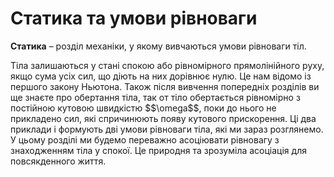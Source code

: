 # Статика та умови рiвноваги

<span class="p1"><b>Статика</b></span> – роздiл механiки, у якому вивчаються умови рiвноваги тiл.

<p class="p3">Тiла залишаються у станi спокою або рiвномiрного прямолiнiйного руху, якщо сума усiх сил, що дiють на них дорiвнює нулю. Це нам вiдомо iз першого закону Ньютона. Також пiсля вивчення попереднiх роздiлiв ви ще знаєте про обертання тiла, так от тiло обертається рiвномiрно з постiйною кутовою швидкiстю $$\omega$$, поки до нього не прикладено сил, якi спричинюють появу кутового прискорення. Цi два приклади i формують двi умови рiвноваги тiла, якi ми зараз розглянемо. У цьому роздiлi ми будемо переважно асоцiювати рiвновагу з знаходженням тiла у спокої. Це природня та зрозумiла асоцiацiя для повсякденного життя.</p>